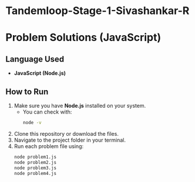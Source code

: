 # Tandemloop-Stage-1-Sivashankar-R

# Problem Solutions (JavaScript)

## Language Used
- **JavaScript (Node.js)**

## How to Run
1. Make sure you have **Node.js** installed on your system.
   - You can check with:  
     ```bash
     node -v
     ```
2. Clone this repository or download the files.
3. Navigate to the project folder in your terminal.
4. Run each problem file using:
   ```bash
   node problem1.js
   node problem2.js
   node problem3.js
   node problem4.js
